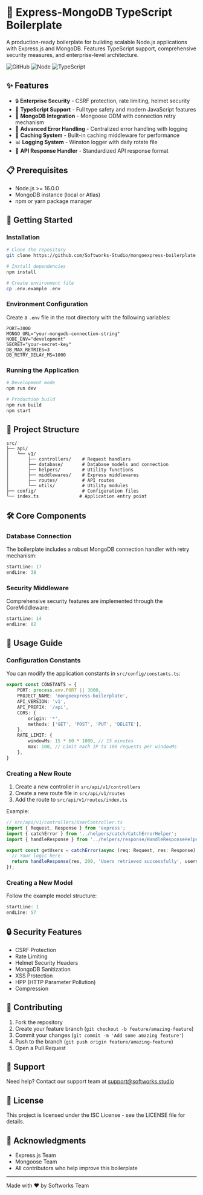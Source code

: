 # 🚀 Express-MongoDB TypeScript Boilerplate

A production-ready boilerplate for building scalable Node.js applications with Express.js and MongoDB. Features TypeScript support, comprehensive security measures, and enterprise-level architecture.

![GitHub](https://img.shields.io/github/license/Softworks-Studio/mongoexpress-boilerplate)
![Node](https://img.shields.io/badge/node-%3E%3D%2016.0.0-brightgreen)
![TypeScript](https://img.shields.io/badge/typescript-%5E5.6.3-blue)

## ✨ Features

- 🔒 **Enterprise Security** - CSRF protection, rate limiting, helmet security
- 📝 **TypeScript Support** - Full type safety and modern JavaScript features
- 🎯 **MongoDB Integration** - Mongoose ODM with connection retry mechanism
- 🚦 **Advanced Error Handling** - Centralized error handling with logging
- 💾 **Caching System** - Built-in caching middleware for performance
- 📊 **Logging System** - Winston logger with daily rotate file
- 🔄 **API Response Handler** - Standardized API response format

## 📋 Prerequisites

- Node.js >= 16.0.0
- MongoDB instance (local or Atlas)
- npm or yarn package manager

## 🚀 Getting Started

### Installation

```bash
# Clone the repository
git clone https://github.com/Softworks-Studio/mongoexpress-boilerplate.git

# Install dependencies
npm install

# Create environment file
cp .env.example .env
```

### Environment Configuration

Create a `.env` file in the root directory with the following variables:

```env
PORT=3000
MONGO_URL="your-mongodb-connection-string"
NODE_ENV="development"
SECRET="your-secret-key"
DB_MAX_RETRIES=3
DB_RETRY_DELAY_MS=1000
```

### Running the Application

```bash
# Development mode
npm run dev

# Production build
npm run build
npm start
```

## 📁 Project Structure

```
src/
├── api/
│   └── v1/
│       ├── controllers/    # Request handlers
│       ├── database/       # Database models and connection
│       ├── helpers/        # Utility functions
│       ├── middlewares/    # Express middlewares
│       ├── routes/         # API routes
│       └── utils/          # Utility modules
├── config/                 # Configuration files
└── index.ts               # Application entry point
```

## 🛠 Core Components

### Database Connection

The boilerplate includes a robust MongoDB connection handler with retry mechanism:

```typescript:src/api/v1/database/connect.ts
startLine: 17
endLine: 38
```

### Security Middleware

Comprehensive security features are implemented through the CoreMiddleware:

```typescript:src/api/v1/middlewares/core/CoreMiddleware.ts
startLine: 14
endLine: 82
```

## 🔧 Usage Guide

### Configuration Constants

You can modify the application constants in `src/config/constants.ts`:

```typescript
export const CONSTANTS = {
    PORT: process.env.PORT || 3000,
    PROJECT_NAME: 'mongoexpress-boilerplate',
    API_VERSION: 'v1',
    API_PREFIX: '/api',
    CORS: {
        origin: '*',
        methods: ['GET', 'POST', 'PUT', 'DELETE'],
    },
    RATE_LIMIT: {
        windowMs: 15 * 60 * 1000, // 15 minutes
        max: 100, // Limit each IP to 100 requests per windowMs
    },
}
```

### Creating a New Route

1. Create a new controller in `src/api/v1/controllers`
2. Create a new route file in `src/api/v1/routes`
3. Add the route to `src/api/v1/routes/index.ts`

Example:

```typescript
// src/api/v1/controllers/UserController.ts
import { Request, Response } from 'express';
import { catchError } from '../helpers/catch/CatchErrorHelper';
import { handleResponse } from '../helpers/response/HandleResponseHelper';

export const getUsers = catchError(async (req: Request, res: Response) => {
  // Your logic here
  return handleResponse(res, 200, 'Users retrieved successfully', users);
});
```

### Creating a New Model

Follow the example model structure:

```typescript:src/api/v1/database/example/ExampleUserModelDatabase.ts
startLine: 1
endLine: 57
```

## 🔒 Security Features

- CSRF Protection
- Rate Limiting
- Helmet Security Headers
- MongoDB Sanitization
- XSS Protection
- HPP (HTTP Parameter Pollution)
- Compression

## 🤝 Contributing

1. Fork the repository
2. Create your feature branch (`git checkout -b feature/amazing-feature`)
3. Commit your changes (`git commit -m 'Add some amazing feature'`)
4. Push to the branch (`git push origin feature/amazing-feature`)
5. Open a Pull Request

## 💬 Support

Need help? Contact our support team at support@softworks.studio

## 📝 License

This project is licensed under the ISC License - see the LICENSE file for details.

## 🙏 Acknowledgments

- Express.js Team
- Mongoose Team
- All contributors who help improve this boilerplate

---

Made with ❤️ by Softworks Team
